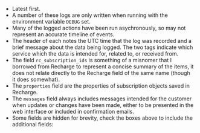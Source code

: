 * Latest first.
* A number of these logs are only written when running with the environment
  variable `DEBUG` set. 
* Many of the logged actions have been run asychronously, so may not represent
  an accurate timeline of events.
* The header of each notes the UTC time that the log was recorded and a brief
  message about the data being logged. The two tags indicate which
service which the data is intended for, related to, or received from.
* The field `rc_subscription_ids` is something of a misnomer that I borrowed
  from Recharge to represent a concise summary of the items, it does not relate
directly to the Recharge field of the same name (though it does somewhat).
* The `properties` field are the properties of subscription objects saved in
  Recharge. 
* The `messages` field always includes messages intended for the customer when
  updates or changes have been made, either to be presented in the web
interface or included in confirmation emails.
* Some fields are hidden for brevity, check the boxes above to include the
  additional fields:
